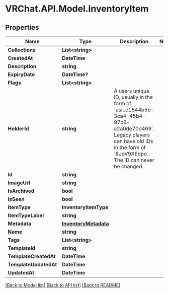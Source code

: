 # VRChat.API.Model.InventoryItem

## Properties

Name | Type | Description | Notes
------------ | ------------- | ------------- | -------------
**Collections** | **List&lt;string&gt;** |  | 
**CreatedAt** | **DateTime** |  | 
**Description** | **string** |  | 
**ExpiryDate** | **DateTime?** |  | 
**Flags** | **List&lt;string&gt;** |  | 
**HolderId** | **string** | A users unique ID, usually in the form of &#x60;usr_c1644b5b-3ca4-45b4-97c6-a2a0de70d469&#x60;. Legacy players can have old IDs in the form of &#x60;8JoV9XEdpo&#x60;. The ID can never be changed. | 
**Id** | **string** |  | 
**ImageUrl** | **string** |  | 
**IsArchived** | **bool** |  | 
**IsSeen** | **bool** |  | 
**ItemType** | **InventoryItemType** |  | 
**ItemTypeLabel** | **string** |  | 
**Metadata** | [**InventoryMetadata**](InventoryMetadata.md) |  | 
**Name** | **string** |  | 
**Tags** | **List&lt;string&gt;** |  | 
**TemplateId** | **string** |  | 
**TemplateCreatedAt** | **DateTime** |  | 
**TemplateUpdatedAt** | **DateTime** |  | 
**UpdatedAt** | **DateTime** |  | 

[[Back to Model list]](../README.md#documentation-for-models) [[Back to API list]](../README.md#documentation-for-api-endpoints) [[Back to README]](../README.md)

